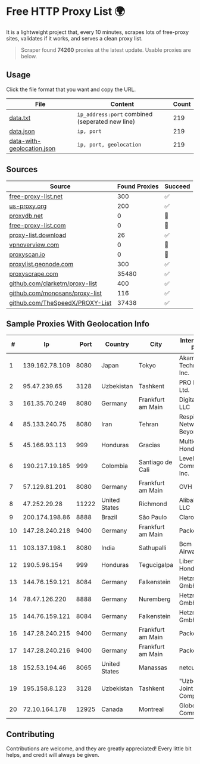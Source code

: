
# Free HTTP Proxy List 🌍

It is a lightweight project that, every 10 minutes, scrapes lots of free-proxy sites, validates if it works, and serves a clean proxy list.


> Scraper found **74260** proxies at the latest update. Usable proxies are below.

## Usage

Click the file format that you want and copy the URL.


|File|Content|Count|
|----|-------|-----|
|[data.txt](https://raw.githubusercontent.com/themiralay/Proxy-List-World/master/data.txt)|`ip_address:port` combined (seperated new line)|219|
|[data.json](https://raw.githubusercontent.com/themiralay/Proxy-List-World/master/data.json)|`ip, port`|219|
|[data-with-geolocation.json](https://raw.githubusercontent.com/themiralay/Proxy-List-World/master/data-with-geolocation.json)|`ip, port, geolocation`|219|

## Sources

|Source|Found Proxies|Succeed|
|------|-------------|-------|
|[free-proxy-list.net](https://free-proxy-list.net)|300|✅|
|[us-proxy.org](https://www.us-proxy.org)|200|✅|
|[proxydb.net](http://proxydb.net)|0|🚫|
|[free-proxy-list.com](https://free-proxy-list.com/?page=&port=&type%5B%5D=http&type%5B%5D=https&up_time=0&search=Search)|0|🚫|
|[proxy-list.download](https://www.proxy-list.download/HTTP)|26|✅|
|[vpnoverview.com](https://vpnoverview.com/privacy/anonymous-browsing/free-proxy-servers)|0|🚫|
|[proxyscan.io](https://www.proxyscan.io)|0|🚫|
|[proxylist.geonode.com](https://proxylist.geonode.com/api/proxy-list?limit=300&page=1&sort_by=lastChecked&sort_type=desc&protocols=http,https)|300|✅|
|[proxyscrape.com](https://api.proxyscrape.com/v2/?request=displayproxies&protocol=http&timeout=10000&country=all&ssl=all&anonymity=all)|35480|✅|
|[github.com/clarketm/proxy-list](https://raw.githubusercontent.com/clarketm/proxy-list/master/proxy-list-raw.txt)|400|✅|
|[github.com/monosans/proxy-list](https://raw.githubusercontent.com/monosans/proxy-list/main/proxies/http.txt)|116|✅|
|[github.com/TheSpeedX/PROXY-List](https://raw.githubusercontent.com/TheSpeedX/PROXY-List/master/http.txt)|37438|✅|


## Sample Proxies With Geolocation Info

|#|Ip|Port|Country|City|Internet Service Provider|
|-|--|----|-------|----|-------------------------|
|1|139.162.78.109|8080|Japan|Tokyo|Akamai Technologies, Inc.|
|2|95.47.239.65|3128|Uzbekistan|Tashkent|PRO DATA-TECH Ltd.|
|3|161.35.70.249|8080|Germany|Frankfurt am Main|DigitalOcean, LLC|
|4|85.133.240.75|8080|Iran|Tehran|Respina Networks & Beyond PJSC|
|5|45.166.93.113|999|Honduras|Gracias|Multicable De Honduras|
|6|190.217.19.185|999|Colombia|Santiago de Cali|Level 3 Communications, Inc.|
|7|57.129.81.201|8080|Germany|Frankfurt am Main|OVH SAS|
|8|47.252.29.28|11222|United States|Richmond|Alibaba Cloud LLC|
|9|200.174.198.86|8888|Brazil|São Paulo|Claro S.A|
|10|147.28.240.218|9400|Germany|Frankfurt am Main|Packet Host, Inc.|
|11|103.137.198.1|8080|India|Sathupalli|Bcm Airwaysroute|
|12|190.5.96.154|999|Honduras|Tegucigalpa|Liberty Networks Honduras|
|13|144.76.159.121|8084|Germany|Falkenstein|Hetzner Online GmbH|
|14|78.47.126.220|8888|Germany|Nuremberg|Hetzner Online GmbH|
|15|144.76.159.121|8084|Germany|Falkenstein|Hetzner Online GmbH|
|16|147.28.240.215|9400|Germany|Frankfurt am Main|Packet Host, Inc.|
|17|147.28.240.216|9400|Germany|Frankfurt am Main|Packet Host, Inc.|
|18|152.53.194.46|8065|United States|Manassas|netcup GmbH|
|19|195.158.8.123|3128|Uzbekistan|Tashkent|"Uzbektelekom" Joint Stock Company|
|20|72.10.164.178|12925|Canada|Montreal|GloboTech Communications|



## Contributing

Contributions are welcome, and they are greatly appreciated! Every
little bit helps, and credit will always be given.

